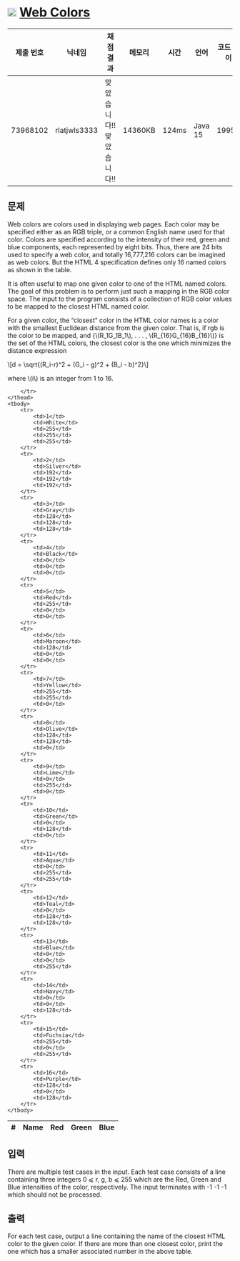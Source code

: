 # <img width="20px"  src="https://d2gd6pc034wcta.cloudfront.net/tier/5.svg" class="solvedac-tier"> [Web Colors](https://www.acmicpc.net/problem/10600) 

| 제출 번호 | 닉네임 | 채점 결과 | 메모리 | 시간 | 언어 | 코드 길이 |
|---|---|---|---|---|---|---|
|73968102| rlatjwls3333|맞았습니다!! 맞았습니다!!|14360KB|124ms|Java 15|1995B|

## 문제
<p>Web colors are colors used in displaying web pages. Each color may be specified either as an RGB triple, or a common English name used for that color. Colors are specified according to the intensity of their red, green and blue components, each represented by eight bits. Thus, there are 24 bits used to specify a web color, and totally 16,777,216 colors can be imagined as web colors. But the HTML 4 specification defines only 16 named colors as shown in the table.</p>

<p>It is often useful to map one given color to one of the HTML named colors. The goal of this problem is to perform just such a mapping in the RGB color space. The input to the program consists of a collection of RGB color values to be mapped to the closest HTML named color.</p>

<p>For a given color, the “closest” color in the HTML color names is a color with the smallest Euclidean distance from the given color. That is, if rgb is the color to be mapped, and {\(R_1G_1B_1\), . . . , \(R_{16}G_{16}B_{16}\)} is the set of the HTML colors, the closest color is the one which minimizes the distance expression</p>

<p>\[d = \sqrt{(R_i-r)^2 + (G_i - g)^2 + (B_i - b)^2}\]</p>

<p>where \(i\) is an integer from 1 to 16.</p>

<table class="table table-bordered" style="width:50%">
	<thead>
		<tr>
			<th>#</th>
			<th>Name</th>
			<th>Red</th>
			<th>Green</th>
			<th>Blue</th>

		</tr>
	</thead>
	<tbody>
		<tr>
			<td>1</td>
			<td>White</td>
			<td>255</td>
			<td>255</td>
			<td>255</td>
		</tr>
		<tr>
			<td>2</td>
			<td>Silver</td>
			<td>192</td>
			<td>192</td>
			<td>192</td>
		</tr>
		<tr>
			<td>3</td>
			<td>Gray</td>
			<td>128</td>
			<td>128</td>
			<td>128</td>
		</tr>
		<tr>
			<td>4</td>
			<td>Black</td>
			<td>0</td>
			<td>0</td>
			<td>0</td>
		</tr>
		<tr>
			<td>5</td>
			<td>Red</td>
			<td>255</td>
			<td>0</td>
			<td>0</td>
		</tr>
		<tr>
			<td>6</td>
			<td>Maroon</td>
			<td>128</td>
			<td>0</td>
			<td>0</td>
		</tr>
		<tr>
			<td>7</td>
			<td>Yellow</td>
			<td>255</td>
			<td>255</td>
			<td>0</td>
		</tr>
		<tr>
			<td>8</td>
			<td>Olive</td>
			<td>128</td>
			<td>128</td>
			<td>0</td>
		</tr>
		<tr>
			<td>9</td>
			<td>Lime</td>
			<td>0</td>
			<td>255</td>
			<td>0</td>
		</tr>
		<tr>
			<td>10</td>
			<td>Green</td>
			<td>0</td>
			<td>128</td>
			<td>0</td>
		</tr>
		<tr>
			<td>11</td>
			<td>Aqua</td>
			<td>0</td>
			<td>255</td>
			<td>255</td>
		</tr>
		<tr>
			<td>12</td>
			<td>Teal</td>
			<td>0</td>
			<td>128</td>
			<td>128</td>
		</tr>
		<tr>
			<td>13</td>
			<td>Blue</td>
			<td>0</td>
			<td>0</td>
			<td>255</td>
		</tr>
		<tr>
			<td>14</td>
			<td>Navy</td>
			<td>0</td>
			<td>0</td>
			<td>128</td>
		</tr>
		<tr>
			<td>15</td>
			<td>Fuchsia</td>
			<td>255</td>
			<td>0</td>
			<td>255</td>
		</tr>
		<tr>
			<td>16</td>
			<td>Purple</td>
			<td>128</td>
			<td>0</td>
			<td>128</td>
		</tr>
	</tbody>
</table>

## 입력
<p>There are multiple test cases in the input. Each test case consists of a line containing three integers 0 ⩽ r, g, b ⩽ 255 which are the Red, Green and Blue intensities of the color, respectively. The input terminates with -1 -1 -1 which should not be processed.</p>

## 출력
<p>For each test case, output a line containing the name of the closest HTML color to the given color. If there are more than one closest color, print the one which has a smaller associated number in the above table.</p>


